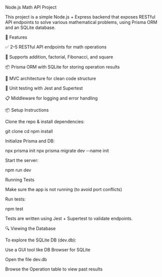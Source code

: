 Node.js Math API Project

This project is a simple Node.js + Express backend that exposes RESTful API endpoints to solve various mathematical problems, using Prisma ORM and an SQLite database.

🚀 Features

✅ 2–5 RESTful API endpoints for math operations

🧠 Supports addition, factorial, Fibonacci, and square

📦 Prisma ORM with SQLite for storing operation results

🧱 MVC architecture for clean code structure

🧪 Unit testing with Jest and Supertest

📋 Middleware for logging and error handling

📦 Setup Instructions

Clone the repo & install dependencies:

git clone <repo-url>
cd <project-folder>
npm install

Initialize Prisma and DB:

npx prisma init
npx prisma migrate dev --name init

Start the server:

npm run dev

Running Tests

Make sure the app is not running (to avoid port conflicts)

Run tests:

npm test

Tests are written using Jest + Supertest to validate endpoints.

🔍 Viewing the Database

To explore the SQLite DB (dev.db):

Use a GUI tool like DB Browser for SQLite

Open the file dev.db

Browse the Operation table to view past results
